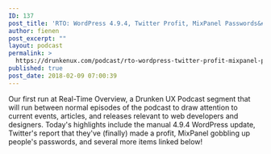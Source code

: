 ```yaml
---
ID: 137
post_title: 'RTO: WordPress 4.9.4, Twitter Profit, MixPanel Passwords&#8230;'
author: fienen
post_excerpt: ""
layout: podcast
permalink: >
  https://drunkenux.com/podcast/rto-wordpress-twitter-profit-mixpanel-passwords/
published: true
post_date: 2018-02-09 07:00:39
---
```

Our first run at Real-Time Overview, a Drunken UX Podcast segment that will run between normal episodes of the podcast to draw attention to current events, articles, and releases relevant to web developers and designers. Today's highlights include the manual 4.9.4 WordPress update, Twitter's report that they've (finally) made a profit, MixPanel gobbling up people's passwords, and several more items linked below!